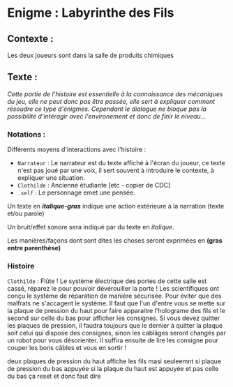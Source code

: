 # Enigme : Labyrinthe des Fils

## Contexte :

Les deux joueurs sont dans la salle de produits chimiques

## Texte :

*Cette partie de l'histoire est essentielle à la connaissance des mécaniques du jeu, elle ne peut donc pas être passée, elle sert à expliquer comment résoudre ce type d'énigmes. Cependant le dialogue ne bloque pas la possibilité d'intéragir avec l'environement et donc de finir le niveau...*

### Notations :

Différents moyens d'interactions avec l'histoire :
* ```Narrateur``` : Le narrateur est du texte affiché à l'écran du joueur, ce texte n'est pas joué par une voix, il sert souvent à introduire le contexte, à expliquer une situation.
* ```Clothilde``` : Ancienne étudiante [etc - copier de CDC]
* ```.self``` : Le personnage emet une pensée.

Un texte en ***italique-gras*** indique une action extérieure à la narration (texte et/ou parole)

Un bruit/effet sonore sera indiqué par du texte en *italique*.

Les manières/façons dont sont dites les choses seront exprimées en **(gras entre parenthèse)**

### Histoire

```Clothilde``` : Flûte ! Le système électrique des portes de cette salle est cassé, réparez le pour pouvoir dévérouiller la porte ! Les scientifiques ont conçu le système de réparation de manière sécurisée. Pour éviter que des malfrats ne s'accagent le système. Il faut que l'un d'entre vous se mette sur la plaque de pression du haut pour faire apparaitre l'holograme des fils et le second sur celle du bas pour afficher les consignes. Si vous devez quitter les plaques de pression, il faudra toujours que le dernier à quitter la plaque soit celui qui dispose des consignes, sinon les cablâges seront changés par un robot pour vous désorienter. Il suffira ensuite de lire les consigne pour couper les bons câbles et vous en sortir !



deux plaques de pression du haut affiche les fils masi seuleemnt si plaque de pression du bas appuyée si la plaque du haut est appuyée et pas celle du bas ça reset et donc faut dire